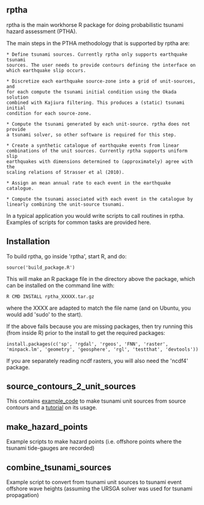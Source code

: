 rptha
-----

rptha is the main workhorse R package for doing probabilistic tsunami hazard
assessment (PTHA). 

The main steps in the PTHA methodology that is supported by rptha are:

    * Define tsunami sources. Currently rptha only supports earthquake tsunami
    sources. The user needs to provide contours defining the interface on
    which earthquake slip occurs. 

    * Discretize each earthquake source-zone into a grid of unit-sources, and
    for each compute the tsunami initial condition using the Okada solution
    combined with Kajiura filtering. This produces a (static) tsunami initial
    condition for each source-zone.

    * Compute the tsunami generated by each unit-source. rptha does not provide
    a tsunami solver, so other software is required for this step.

    * Create a synthetic catalogue of earthquake events from linear
    combinations of the unit sources. Currently rptha supports uniform slip
    earthquakes with dimensions determined to (approximately) agree with the
    scaling relations of Strasser et al (2010). 

    * Assign an mean annual rate to each event in the earthquake catalogue. 

    * Compute the tsunami associated with each event in the catalogue by
    linearly combining the unit-source tsunami.
    

In a typical application you would write scripts to call routines in rptha.
Examples of scripts for common tasks are provided here.


Installation
------------

To build rptha, go inside 'rptha', start R, and do:

    source('build_package.R')

This will make an R package file in the directory above the package, which can be installed on the command line with:

    R CMD INSTALL rptha_XXXXX.tar.gz

where the XXXX are adapted to match the file name (and on Ubuntu, you would add 'sudo' to the start).

If the above fails because you are missing packages, then try running this (from inside R) prior to the install to get the required packages:

    install.packages(c('sp', 'rgdal', 'rgeos', 'FNN', 'raster', 'minpack.lm', 'geometry', 'geosphere', 'rgl', 'testthat', 'devtools'))

If you are separately reading ncdf rasters, you will also need the 'ncdf4' package.

source_contours_2_unit_sources
------------------------------

This contains
[example_code](source_contours_2_unit_sources/produce_unit_sources.R) to make
tsunami unit sources from source contours and a
[tutorial](source_contours_2_unit_sources/tutorial.md) on its usage.


make_hazard_points
------------------

Example scripts to make hazard points (i.e. offshore points where the tsunami tide-gauges are recorded)


combine_tsunami_sources
-----------------------
Example script to convert from tsunami unit sources to tsunami event offshore
wave heights (assuming the URSGA solver was used for tsunami propagation)
